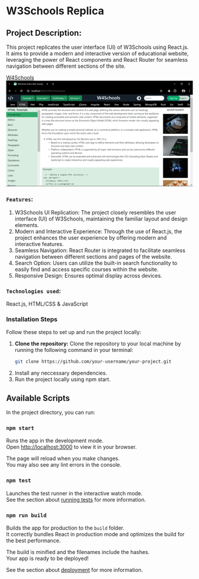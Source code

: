 # W3Schools Replica

## Project Description: 
This project replicates the user interface (UI) of W3Schools using React.js. It aims to provide a modern and interactive version of educational website, leveraging the power of React components and React Router for seamless navigation between different sections of the site.



[W4Schools](https://amancantgit.github.io/W3Schools-Clone/)
![Image Description](src/assets/W3Schools.png)

### `Features`:
1. W3Schools UI Replication: The project closely resembles the user interface (UI) of W3Schools, maintaining the familiar layout and design elements.
2. Modern and Interactive Experience: Through the use of React.js, the project enhances the user experience by offering modern and interactive features.
3. Seamless Navigation: React Router is integrated to facilitate seamless navigation between different sections and pages of the website.
4. Search Option: Users can utilize the built-in search functionality to easily find and access specific courses within the website.
5. Responsive Design: Ensures optimal display across devices.



### `Technologies used`: 
React.js, HTML/CSS & JavaScript

### Installation Steps
Follow these steps to set up and run the project locally:

1. **Clone the repository:**
   Clone the repository to your local machine by running the following command in your terminal:
   ```sh
   git clone https://github.com/your-username/your-project.git
2. Install any neccessary dependencies.
3. Run the project locally using npm start.


## Available Scripts
In the project directory, you can run:

### `npm start`

Runs the app in the development mode.\
Open [http://localhost:3000](http://localhost:3000) to view it in your browser.

The page will reload when you make changes.\
You may also see any lint errors in the console.

### `npm test`

Launches the test runner in the interactive watch mode.\
See the section about [running tests](https://facebook.github.io/create-react-app/docs/running-tests) for more information.

### `npm run build`

Builds the app for production to the `build` folder.\
It correctly bundles React in production mode and optimizes the build for the best performance.

The build is minified and the filenames include the hashes.\
Your app is ready to be deployed!

See the section about [deployment](https://facebook.github.io/create-react-app/docs/deployment) for more information.

